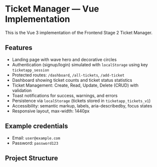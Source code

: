 # Ticket Manager — Vue Implementation

This is the Vue 3 implementation of the Frontend Stage 2 Ticket Manager.

## Features
- Landing page with wave hero and decorative circles
- Authentication (signup/login) simulated with `localStorage` using key `ticketapp_session`
- Protected routes: `/dashboard`, `/all-tickets`, `/add-ticket`
- Dashboard showing ticket counts and ticket status statistics
- Ticket Management: Create, Read, Update, Delete (CRUD) with validation
- Toast notifications for success, warnings, and errors
- Persistence via `localStorage` (tickets stored in `ticketapp_tickets_v1`)
- Accessibility: semantic markup, labels, aria-describedby, focus states
- Responsive layout, max-width: 1440px

## Example credentials
- Email: `user@example.com`
- Password: `password123`

## Project Structure
